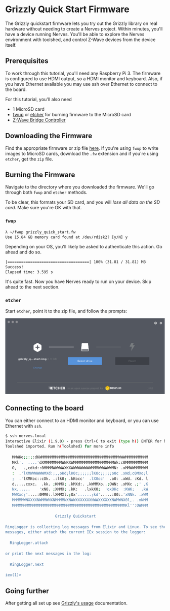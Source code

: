 # Grizzly Quick Start Firmware

The Grizzly quickstart firmware lets you try out the Grizzly library on real
hardware without needing to create a Nerves project. Within minutes, you'll
have a device running Nerves. You'll be able to explore the Nerves environment
with toolshed, and control Z-Wave devices from the device itself.

## Prerequisites

To work through this tutorial, you'll need any Raspberry Pi 3. The firmware is
configured to use HDMI output, so a HDMI monitor and keyboard. Also, if you have
Ethernet available you may use ssh over Ethernet to connect to the board.

For this tutorial, you'll also need

* 1 MicroSD card
* [fwup](https://github.com/fhunleth/fwup) or [etcher](https://www.balena.io/etcher/) for burning firmware to the MicroSD card
* [Z-Wave Bridge Controller](https://www.digikey.com/products/en?mpart=ACC-UZB3-U-BRG&v=336)

## Downloading the Firmware

Find the appropriate firmware or zip file
[here](https://github.com/mattludwigs/girzzly_quickstart/releases). If
you're using `fwup` to write images to MicroSD cards, download the `.fw`
extension and if you're using `etcher`, get the `zip` file.

## Burning the Firmware

Navigate to the directory where you downloaded the firmware. We'll go through
both `fwup` and `etcher` methods.

To be clear, this formats your SD card, and you will *lose all data on the SD
card*. Make sure you're OK with that.

### `fwup`

```console
λ ~/fwup grizzly_quick_start.fw
Use 15.84 GB memory card found at /dev/rdisk2? [y/N] y
```

Depending on your OS, you'll likely be asked to authenticate this action. Go
ahead and do so.

```console
|====================================| 100% (31.81 / 31.81) MB
Success!
Elapsed time: 3.595 s
```

It's quite fast. Now you have Nerves ready to run on your device.  Skip ahead to
the next section.

### `etcher`

Start `etcher`, point it to the zip file, and follow the prompts:

![etcher screenshot](assets/etcher.png)


## Connecting to the board

You can either connect to an HDMI monitor and keyboard, or you can use Ethernet with `ssh`.


```bash
$ ssh nerves.local
Interactive Elixir (1.9.0) - press Ctrl+C to exit (type h() ENTER for help)
Toolshed imported. Run h(Toolshed) for more info

   MMWKo;;:;:dKWMMMMMMMMMMMMMMMMMMMMMMMMMMMMMMMMMMWWWMMMMMMMMMM
   MKl'.  ....'dXMMMMMMMMWNKXWMMMMMMMMMMMMMMMMMMWk:c0MMMMMMMMMM
   O,   .,cdkd::0MMMMWWWWWXKXWWWWWWWWWMMMWWWWWWMN: .xMMWWMMMMWM
   :  .'lXMWWWWWWMXd:;,,oKd;lK0c;;;;;;lKOc;;;;;o0c .xNd;c0MXo;l
   ;  .'lXMKoc::cOk. .:lk0; .kKocc'  .lX0oc'  .o0: .xWd. :Kd. l
   d.....cxxc.  .kk. ;KMMX; .kMXd:. ,kWMMXo..;OWN: .xMXc .;' ,K
   Nx,.....    'xNO. ;XMMX; .kK:   .lxkX0;  'oxOKc  :KWK;   .kW
   MWXxc;'....:0MM0:.lXMMXl.;Ox'......;kd'.....:00:.'xNNk. .xWM
   MMMMMWNXXXXNWMMWNXNMMMMNXNWWXXXXXXXNWWXXXXXXNWMWNX0l,. .xNMM
   MMMMMMMMMMMMMMMMMMMMMMMMMMMMMMMMMMMMMMMMMMMMMMMMMMKl'':OWMMM

                      Grizzly Quickstart

RingLogger is collecting log messages from Elixir and Linux. To see the
messages, either attach the current IEx session to the logger:

  RingLogger.attach

or print the next messages in the log:

  RingLogger.next

iex(1)>
```

## Going further

After getting all set up see [Grizzly's usage](https://github.com/smartrent/grizzly#usage) documentation.

